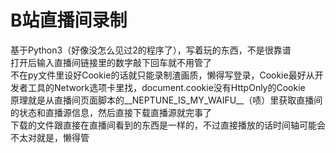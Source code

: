 # B站直播间录制

基于Python3（好像没怎么见过2的程序了），写着玩的东西，不是很靠谱  
打开后输入直播间链接里的数字敲下回车就不用管了  
不在py文件里设好Cookie的话就只能录制渣画质，懒得写登录，Cookie最好从开发者工具的Network选项卡里找，document.cookie没有HttpOnly的Cookie  
原理就是从直播间页面脚本的__NEPTUNE_IS_MY_WAIFU__（啧）里获取直播间的状态和直播源信息，然后直接下载直播源就完事了  
下载的文件跟直接在直播间看到的东西是一样的，不过直接播放的话时间轴可能会不太对就是，懒得管

